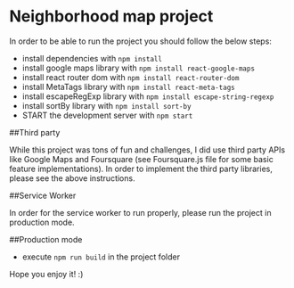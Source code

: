 # Neighborhood map project

In order to be able to run the project you should follow the below steps:

* install dependencies with `npm install`
* install google maps library with `npm install react-google-maps`
* install react router dom with `npm install react-router-dom`
* install MetaTags library with `npm install react-meta-tags`
* install escapeRegExp library with `npm install escape-string-regexp`
* install sortBy library with `npm install sort-by`
* START the development server with `npm start`

##Third party

While this project was tons of fun and challenges, I did use third party APIs  like Google Maps 
and Foursquare (see Foursquare.js file for some basic feature implementations). In order to implement
the third party libraries, please see the above instructions. 

##Service Worker

In order for the service worker to run properly, please run the project in production mode.

##Production mode

* execute `npm run build` in the project folder

Hope you enjoy it! :)